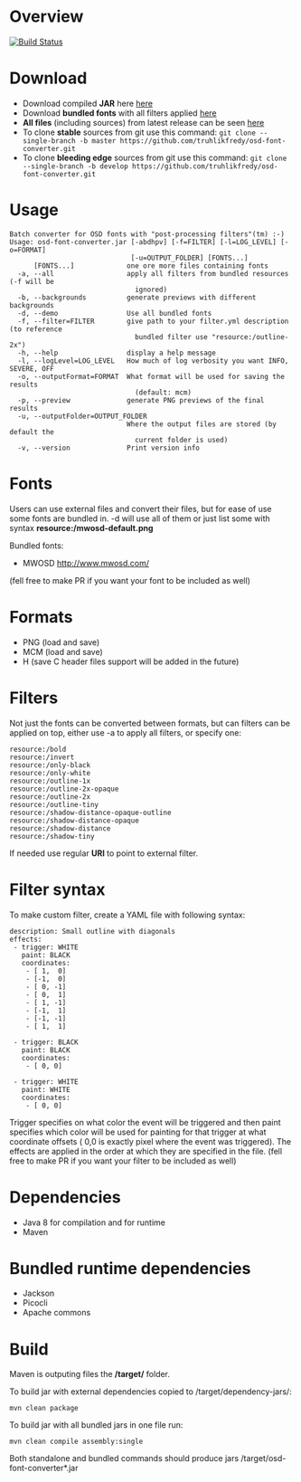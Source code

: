 # Overview

[![Build Status](https://travis-ci.org/truhlikfredy/osd-font-converter.svg?branch=master)](https://travis-ci.org/truhlikfredy/osd-font-converter)

# Download

- Download compiled **JAR** here [here](https://github.com/truhlikfredy/osd-font-converter/releases/download/1.0-SNAPSHOT-20181027-044244/osd-font-converter-jar-with-dependencies.jar) 
- Download **bundled fonts** with all filters applied [here](https://github.com/truhlikfredy/osd-font-converter/releases/download/1.0-SNAPSHOT-20181027-044244/osd-font-converter-preview.zip)
- **All files** (including sources) from latest release can be seen [here](https://github.com/truhlikfredy/osd-font-converter/releases/latest)
- To clone **stable** sources from git use this command: `git clone --single-branch -b master https://github.com/truhlikfredy/osd-font-converter.git`
- To clone **bleeding edge** sources from git use this command: `git clone --single-branch -b develop https://github.com/truhlikfredy/osd-font-converter.git`

# Usage

```
Batch converter for OSD fonts with "post-processing filters"(tm) :-)
Usage: osd-font-converter.jar [-abdhpv] [-f=FILTER] [-l=LOG_LEVEL] [-o=FORMAT]
                              [-u=OUTPUT_FOLDER] [FONTS...]
      [FONTS...]             one ore more files containing fonts
  -a, --all                  apply all filters from bundled resources (-f will be
                               ignored)
  -b, --backgrounds          generate previews with different backgrounds
  -d, --demo                 Use all bundled fonts
  -f, --filter=FILTER        give path to your filter.yml description (to reference
                               bundled filter use "resource:/outline-2x")
  -h, --help                 display a help message
  -l, --logLevel=LOG_LEVEL   How much of log verbosity you want INFO, SEVERE, OFF
  -o, --outputFormat=FORMAT  What format will be used for saving the results
                               (default: mcm)
  -p, --preview              generate PNG previews of the final results
  -u, --outputFolder=OUTPUT_FOLDER
                             Where the output files are stored (by default the
                               current folder is used)
  -v, --version              Print version info
```

# Fonts

Users can use external files and convert their files, but for ease of use some fonts are bundled in. -d will use all of them or just list some with syntax **resource:/mwosd-default.png**  

Bundled fonts:

- MWOSD http://www.mwosd.com/

(fell free to make PR if you want your font to be included as well)

# Formats

- PNG (load and save)
- MCM (load and save)
- H (save C header files support will be added in the future) 

# Filters

Not just the fonts can be converted between formats, but can filters can be applied on top, either use -a to apply all filters, or specify one:

```
resource:/bold
resource:/invert
resource:/only-black
resource:/only-white
resource:/outline-1x
resource:/outline-2x-opaque
resource:/outline-2x
resource:/outline-tiny
resource:/shadow-distance-opaque-outline
resource:/shadow-distance-opaque
resource:/shadow-distance
resource:/shadow-tiny
```

If needed use regular **URI** to point to external filter.
  
# Filter syntax

To make custom filter, create a YAML file with following syntax:

```
description: Small outline with diagonals
effects:
 - trigger: WHITE
   paint: BLACK
   coordinates:
    - [ 1,  0]
    - [-1,  0]
    - [ 0, -1]
    - [ 0,  1]
    - [ 1, -1]
    - [-1,  1]
    - [-1, -1]
    - [ 1,  1]

 - trigger: BLACK
   paint: BLACK
   coordinates:
    - [ 0, 0]

 - trigger: WHITE
   paint: WHITE
   coordinates:
    - [ 0, 0]
```

Trigger specifies on what color the event will be triggered and then paint specifies which color will be used for painting for that trigger at what coordinate offsets ( 0,0 is exactly pixel where the event was triggered). The effects are applied in the order at which they are specified in the file.
(fell free to make PR if you want your filter to be included as well)

# Dependencies

- Java 8 for compilation and for runtime
- Maven

# Bundled runtime dependencies

- Jackson
- Picocli
- Apache commons
 
# Build

Maven is outputing files the **/target/** folder.

To build jar with external dependencies copied to /target/dependency-jars/:

```
mvn clean package
```

To build jar with all bundled jars in one file run:

```
mvn clean compile assembly:single
```

Both standalone and bundled commands should produce jars /target/osd-font-converter*.jar
